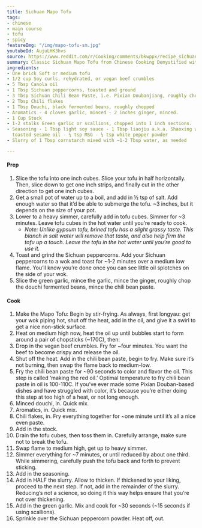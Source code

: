 ```yaml
---
title: Sichuan Mapo Tofu
tags:
- chinese
- main course
- tofu
- spicy
featureImg: "/img/mapo-tofu-sm.jpg"
youtubeId: AujuLHK3hvs
source: https://www.reddit.com/r/Cooking/comments/bkwppx/recipe_sichuan_mapo_tofu_revisited_%E9%BA%BB%E5%A9%86%E8%B1%86%E8%85%90/
summary: Classic Sichuan Mapo Tofu from Chinese Cooking Demystified with vegan modifications.
ingredients:
- One brick Soft or medium tofu
- 1/2 cup Soy curls, rehydrated, or vegan beef crumbles
- 5 Tbsp Canola oil
- 1 Tbsp Sichuan peppercorns, toasted and ground
- 3 Tbsp Sichuan Chili Bean Paste, i.e. Pixian Doubanjiang, roughly chopped
- 2 Tbsp Chili flakes
- 1 Tbsp Douchi, black fermented beans, roughly chopped
- Aromatics - 4 cloves garlic, minced - 2 inches ginger, minced.
- 1 Cup Stock
- 1-2 stalks Green garlic or scallions, chopped into 1 inch sections.
- Seasoning - 1 Tbsp light soy sauce - 1 Tbsp liaojiu a.k.a. Shaoxing wine - ½ Tbsp
  toasted sesame oil - ¼ tsp MSG - ¼ tsp white pepper powder
- Slurry of 1 Tbsp cornstarch mixed with ~1-2 Tbsp water, as needed

---
```


#### Prep

1. Slice the tofu into one inch cubes. Slice your tofu in half horizontally. Then, slice down to get one inch strips, and finally cut in the other direction to get one inch cubes.
2. Get a small pot of water up to a boil, and add in ½ tsp of salt. Add enough water so that it’d be able to submerge the tofu. \~3 inches, but it depends on the size of your pot.
3. Lower to a heavy simmer, carefully add in tofu cubes. Simmer for \~3 minutes. Leave tofu cubes in the hot water until you’re ready to cook.
   * _Note: Unlike gypsum tofu, brined tofu has a slight grassy taste. This blanch in salt water will remove that taste, and also help firm the tofu up a touch. Leave the tofu in the hot water until you’re good to use it._
4. Toast and grind the Sichuan peppercorns. Add your Sichuan peppercorns to a wok and toast for \~1-2 minutes over a medium low flame. You’ll know you’re done once you can see little oil splotches on the side of your wok.
5. Slice the green garlic, mince the garlic, mince the ginger, roughly chop the douchi fermented beans, mince the chili bean paste.

#### Cook

 1. Make the Mapo Tofu: Begin by stir-frying. As always, first longyau: get your wok piping hot, shut off the heat, add in the oil, and give it a swirl to get a nice non-stick surface.
 2. Heat on medium high now, heat the oil up until bubbles start to form around a pair of chopsticks (\~170C), then:
 3. Drop in the vegan beef crumbles. Fry for \~four minutes. You want the beef to become crispy and release the oil.
 4. Shut off the heat. Add in the chili bean paste, begin to fry. Make sure it’s not burning, then swap the flame back to medium-low.
 5. Fry the chili bean paste for \~90 seconds to color and flavor the oil. This step is called ‘making the red oil.’ Optimal temperature to fry chili bean paste in oil is 100-110C. If you’ve ever made some Pixian Douban-based dishes and have struggled with color, it’s because you’re either doing this step at too high of a heat, or not long enough.
 6. Minced douchi, in. Quick mix.
 7. Aromatics, in. Quick mix.
 8. Chili flakes, in. Fry everything together for \~one minute until it’s all a nice even paste.
 9. Add in the stock.
10. Drain the tofu cubes, then toss them in. Carefully arrange, make sure not to break the tofu.
11. Swap flame to medium high, get up to heavy simmer.
12. Simmer everything for \~7 minutes, or until reduced by about one third. While simmering, carefully push the tofu back and forth to prevent sticking.
13. Add in the seasoning.
14. Add in HALF the slurry. Allow to thicken. If thickened to your liking, proceed to the next step. If not, add in the remainder of the slurry. Reducing’s not a science, so doing it this way helps ensure that you’re not over thickening.
15. Add in the green garlic. Mix and cook for \~30 seconds (\~15 seconds if using scallions).
16. Sprinkle over the Sichuan peppercorn powder. Heat off, out.